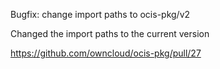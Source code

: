Bugfix: change import paths to ocis-pkg/v2

Changed the import paths to the current version

<https://github.com/owncloud/ocis-pkg/pull/27>
